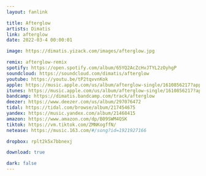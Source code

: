 ```yaml
---
layout: fanlink

title: Afterglow
artists: Dimatis
link: afterglow
date: 2022-03-4 00:00:01

image: https://dimatis.yizack.com/images/afterglow.jpg

remix: afterglow-remix
spotify: https://open.spotify.com/album/65YQ2AcZcHvJTYL2zOyhgP
soundcloud: https://soundcloud.com/dimatis/afterglow
youtube: https://youtu.be/tP2tqvvnKok
apple: https://music.apple.com/us/album/afterglow-single/1610856217?app=music&ls=1
itunes: https://music.apple.com/us/album/afterglow-single/1610856217?app=itunes&ls=1
bandcamp: https://dimatis.bandcamp.com/track/afterglow
deezer: https://www.deezer.com/us/album/297076472
tidal: https://tidal.com/browse/album/217454675
yandex: https://music.yandex.com/album/21468415
amazon: https://www.amazon.com/dp/B09SWM4QSK
tiktok: https://vm.tiktok.com/ZMNKogffN/
netease: https://music.163.com/#/song?id=1921927166

dropbox: rplt2k5x7bbnexj

download: true

dark: false
---
```

